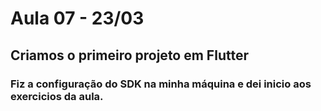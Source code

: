 # Aula 07 - 23/03 

## Criamos o primeiro projeto em Flutter

### Fiz a configuração do SDK na minha máquina e dei inicio aos exercicios da aula.
